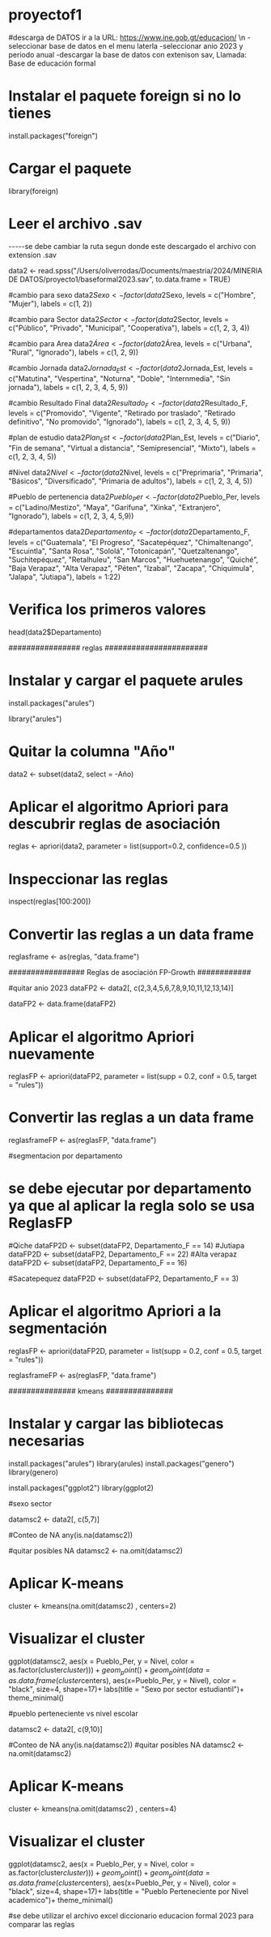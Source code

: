 # proyectof1

#descarga de DATOS
ir a la URL: https://www.ine.gob.gt/educacion/ \n
-seleccionar base de datos en el menu laterla
-seleccionar anio 2023 y periodo anual
-descargar la base de datos con extenison sav, Llamada: Base de educación formal

# Instalar el paquete foreign si no lo tienes
install.packages("foreign")

# Cargar el paquete
library(foreign)

# Leer el archivo .sav

-----se debe cambiar la ruta segun donde este descargado el archivo con extension .sav

data2 <- read.spss("/Users/oliverrodas/Documents/maestria/2024/MINERIA DE DATOS/proyecto1/baseformal2023.sav", to.data.frame = TRUE)

#cambio para sexo
data2$Sexo <- factor(data2$Sexo, levels = c("Hombre", "Mujer"), labels = c(1, 2))

#cambio para Sector
data2$Sector <- factor(data2$Sector, levels = c("Público", "Privado", "Municipal", "Cooperativa"), labels = c(1, 2, 3, 4))

#cambio para Area
data2$Área <- factor(data2$Área, levels = c("Urbana", "Rural", "Ignorado"), labels = c(1, 2, 9))

#cambio Jornada
data2$Jornada_Est <- factor(data2$Jornada_Est, levels = c("Matutina", "Vespertina", "Noturna", "Doble", "Internmedia", "Sin jornada"), labels = c(1, 2, 3, 4, 5, 9))

#cambio Resultado Final
data2$Resultado_F <- factor(data2$Resultado_F, levels = c("Promovido", "Vigente", "Retirado por traslado", "Retirado definitivo", "No promovido", "Ignorado"), labels = c(1, 2, 3, 4, 5, 9))

#plan de estudio
data2$Plan_Est <- factor(data2$Plan_Est, levels = c("Diario", "Fin de semana", "Virtual a distancia", "Semipresencial", "Mixto"), labels = c(1, 2, 3, 4, 5))

#Nivel
data2$Nivel <- factor(data2$Nivel, levels = c("Preprimaria", "Primaria", "Básicos", "Diversificado", "Primaria de adultos"), labels = c(1, 2, 3, 4, 5))

#Pueblo de pertenencia
data2$Pueblo_Per <- factor(data2$Pueblo_Per, levels = c("Ladino/Mestizo", "Maya", "Garífuna", "Xinka", "Extranjero", "Ignorado"), labels = c(1, 2, 3, 4, 5,9))


#departamentos
data2$Departamento_F <- factor(data2$Departamento_F, levels = c("Guatemala", "El Progreso", "Sacatepéquez", "Chimaltenango", "Escuintla", "Santa Rosa", "Sololá", "Totonicapán", "Quetzaltenango", "Suchitepéquez", "Retalhuleu", "San Marcos", "Huehuetenango", "Quiché", "Baja Verapaz", "Alta Verapaz", "Péten", "Izabal", "Zacapa", "Chiquimula", "Jalapa", "Jutiapa"), labels = 1:22)


# Verifica los primeros valores
head(data2$Departamento)





################ reglas #######################

# Instalar y cargar el paquete arules
install.packages("arules")

library("arules")


# Quitar la columna "Año"
data2 <- subset(data2, select = -Año)

# Aplicar el algoritmo Apriori para descubrir reglas de asociación
reglas <- apriori(data2, parameter = list(support=0.2, confidence=0.5 ))

# Inspeccionar las reglas
inspect(reglas[100:200])

# Convertir las reglas a un data frame
reglasframe <- as(reglas, "data.frame")


################# Reglas de asociación FP-Growth ############

#quitar anio 2023
dataFP2 <- data2[, c(2,3,4,5,6,7,8,9,10,11,12,13,14)]

dataFP2 <- data.frame(dataFP2)

# Aplicar el algoritmo Apriori nuevamente
reglasFP <- apriori(dataFP2, parameter = list(supp = 0.2, conf = 0.5, target = "rules"))

# Convertir las reglas a un data frame
reglasframeFP <- as(reglasFP, "data.frame")



#segmentacion por departamento 
# se debe ejecutar por departamento ya que al aplicar la regla solo se usa ReglasFP

#Qiche
dataFP2D <- subset(dataFP2, Departamento_F == 14)
#Jutiapa
dataFP2D <- subset(dataFP2, Departamento_F == 22)
#Alta verapaz
dataFP2D <- subset(dataFP2, Departamento_F == 16)

#Sacatepequez
dataFP2D <- subset(dataFP2, Departamento_F == 3)

# Aplicar el algoritmo Apriori a la segmentación
reglasFP <- apriori(dataFP2D, parameter = list(supp = 0.2, conf = 0.5, target = "rules"))

reglasframeFP <- as(reglasFP, "data.frame")

############### kmeans ###############

# Instalar y cargar las bibliotecas necesarias
install.packages("arules")
library(arules)
install.packages("genero")
library(genero)

install.packages("ggplot2")
library(ggplot2)

#sexo sector

datamsc2 <- data2[, c(5,7)]

#Conteo de NA
any(is.na(datamsc2))

#quitar posibles NA
datamsc2 <- na.omit(datamsc2)

# Aplicar K-means
cluster <- kmeans(na.omit(datamsc2) , centers=2)

# Visualizar el cluster
ggplot(datamsc2, aes(x = Pueblo_Per, y = Nivel, color = as.factor(cluster$cluster)))+
  geom_point()+
  geom_point(data = as.data.frame(cluster$centers), aes(x=Pueblo_Per, y = Nivel), color = "black", size=4, shape=17)+
  labs(title = "Sexo por sector estudiantil")+
  theme_minimal()

#pueblo perteneciente vs nivel escolar

datamsc2 <- data2[, c(9,10)]

#Conteo de NA
any(is.na(datamsc2))
#quitar posibles NA
datamsc2 <- na.omit(datamsc2)

# Aplicar K-means
cluster <- kmeans(na.omit(datamsc2) , centers=4)

# Visualizar el cluster
ggplot(datamsc2, aes(x = Pueblo_Per, y = Nivel, color = as.factor(cluster$cluster)))+
  geom_point()+
  geom_point(data = as.data.frame(cluster$centers), aes(x=Pueblo_Per, y = Nivel), color = "black", size=4, shape=17)+
  labs(title = "Pueblo Perteneciente por Nivel academico")+
  theme_minimal()




#se debe utilizar el archivo excel diccionario educacion formal 2023 para comparar las reglas